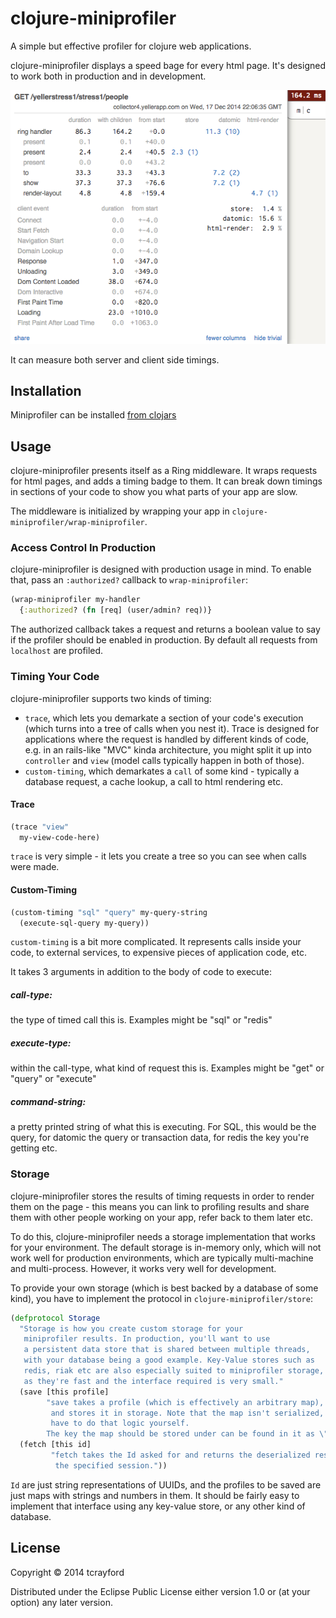# clojure-miniprofiler

A simple but effective profiler for clojure web applications.

clojure-miniprofiler displays a speed bage for every html page. It's designed
to work both in production and in development.

![](screenshot.png)

It can measure both server and client side timings.

## Installation

Miniprofiler can be installed [from clojars](https://clojars.org/clojure-miniprofiler)

## Usage

clojure-miniprofiler presents itself as a Ring middleware. It wraps requests
for html pages, and adds a timing badge to them. It can break down timings in
sections of your code to show you what parts of your app are slow.

The middleware is initialized by wrapping your app in
`clojure-miniprofiler/wrap-miniprofiler`.

### Access Control In Production

clojure-miniprofiler is designed with production usage in mind. To enable that, pass
an `:authorized?` callback to `wrap-miniprofiler`:

```clojure
(wrap-miniprofiler my-handler
  {:authorized? (fn [req] (user/admin? req))}
```

The authorized callback takes a request and returns a boolean value to say if
the profiler should be enabled in production. By default all requests from
`localhost` are profiled.

### Timing Your Code

clojure-miniprofiler supports two kinds of timing:
 - `trace`, which lets you demarkate a section of your code's execution (which turns into a tree of calls when you nest it). Trace is designed for applications where the request is handled by different kinds of code, e.g. in an rails-like "MVC" kinda architecture, you might split it up into `controller` and `view` (model calls typically happen in both of those).
- `custom-timing`, which demarkates a `call` of some kind - typically a
  database request, a cache lookup, a call to html rendering etc.

#### Trace

```clojure
(trace "view"
  my-view-code-here)
```

`trace` is very simple - it lets you create a tree so you can see when calls were made.

#### Custom-Timing

```clojure
(custom-timing "sql" "query" my-query-string
  (execute-sql-query my-query))
```

`custom-timing` is a bit more complicated. It represents calls inside your
code, to external services, to expensive pieces of application code, etc.

It takes 3 arguments in addition to the body of code to execute:
##### call-type:
the type of timed call this is. Examples might be \"sql\" or \"redis\"

##### execute-type:
within the call-type, what kind of request this is.
Examples might be \"get\" or \"query\" or \"execute\"

##### command-string:
a pretty printed string of what this is executing.
For SQL, this would be the query, for datomic the query or
transaction data, for redis the key you're getting etc.

### Storage

clojure-miniprofiler stores the results of timing requests in order to render
them on the page - this means you can link to profiling results and share them with
other people working on your app, refer back to them later etc.

To do this, clojure-miniprofiler needs a storage implementation that works for
your environment. The default storage is in-memory only, which will not work
well for production environments, which are typically multi-machine and
multi-process. However, it works very well for development.

To provide your own storage (which is best backed by a database of some kind),
you have to implement the protocol in `clojure-miniprofiler/store`:

```clojure
(defprotocol Storage
  "Storage is how you create custom storage for your
   miniprofiler results. In production, you'll want to use
   a persistent data store that is shared between multiple threads,
   with your database being a good example. Key-Value stores such as
   redis, riak etc are also especially suited to miniprofiler storage,
   as they're fast and the interface required is very small."
  (save [this profile]
        "save takes a profile (which is effectively an arbitrary map),
         and stores it in storage. Note that the map isn't serialized, you'll
         have to do that logic yourself.
        The key the map should be stored under can be found in it as \"Id\"")
  (fetch [this id]
         "fetch takes the Id asked for and returns the deserialized result from
          the specified session."))
```

`Id` are just string representations of UUIDs, and the profiles to be saved are
just maps with strings and numbers in them. It should be fairly easy to
implement that interface using any key-value store, or any other kind of
database.

## License

Copyright © 2014 tcrayford

Distributed under the Eclipse Public License either version 1.0 or (at
your option) any later version.
